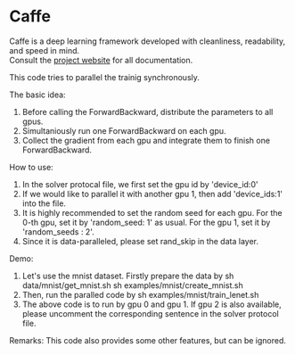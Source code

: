 # Caffe

Caffe is a deep learning framework developed with cleanliness, readability, and speed in mind.<br />
Consult the [project website](http://caffe.berkeleyvision.org) for all documentation.

This code tries to parallel the trainig synchronously. 

The basic idea:
1. Before calling the ForwardBackward, distribute the parameters to all gpus.
2. Simultaniously run one ForwardBackward on each gpu.
3. Collect the gradient from each gpu and integrate them to finish one ForwardBackward. 

How to use:
1. In the solver protocal file, we first set the gpu id by 'device_id:0'
2. If we would like to parallel it with another gpu 1, then add 'device_ids:1' 
   into the file.
3. It is highly recommended to set the random seed for each gpu. For the 0-th
   gpu, set it by 'random_seed: 1' as usual. For the gpu 1, set it by
   'random_seeds : 2'. 
4. Since it is data-paralleled, please set rand_skip in the data layer. 

Demo:
1. Let's use the mnist dataset. Firstly prepare the data by 
        sh data/mnist/get_mnist.sh
        sh examples/mnist/create_mnist.sh
2. Then, run the paralled code by 
        sh examples/mnist/train_lenet.sh
3. The above code is to run by gpu 0 and gpu 1. If gpu 2 is also available,
   please uncomment the corresponding sentence in the solver protocol file. 

Remarks:
This code also provides some other features, but can be ignored.
